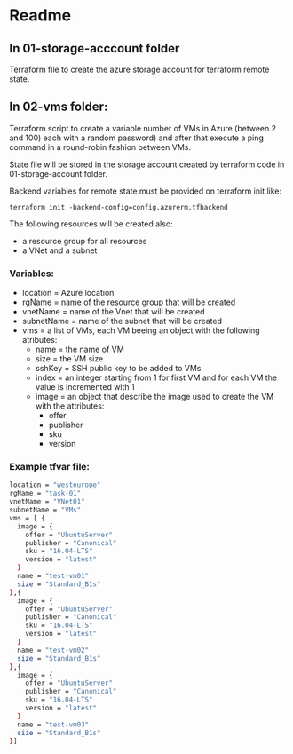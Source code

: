 # Readme

## In 01-storage-acccount folder
Terraform file to create the azure storage account for terraform remote state.

## In 02-vms folder:
Terraform script to create a variable number of VMs in Azure (between 2 and 100) each with a random password) 
and after that execute a ping command in a round-robin fashion between VMs.

State file will be stored in the storage account created by terraform code in 01-storage-account folder.

Backend variables for remote state must be provided on terraform init like:
```
terraform init -backend-config=config.azurerm.tfbackend
```

The following resources will be created also: 
 - a resource group for all resources
 - a VNet and a subnet 

### Variables:
 - location  = Azure location 
 - rgName = name of the resource group that will be created 
 - vnetName = name of the Vnet that will be created
 - subnetName = name of the subnet that will be created
 - vms = a list of VMs, each VM beeing an object with the following atributes:
    - name = the name of VM
    - size = the VM size 
    - sshKey = SSH public key to be added to VMs
    - index = an integer starting from 1 for first VM and for each VM the value is incremented with 1
    - image = an object that describe the image used to create the VM with the attributes:
        - offer
        - publisher
        - sku
        - version

### Example tfvar file:
```bash
location = "westeurope"
rgName = "task-01"
vnetName = "VNet01"
subnetName = "VMs"
vms = [ {
  image = {
    offer = "UbuntuServer"
    publisher = "Canonical"
    sku = "16.04-LTS"
    version = "latest"
  }
  name = "test-vm01"
  size = "Standard_B1s"
},{
  image = {
    offer = "UbuntuServer"
    publisher = "Canonical"
    sku = "16.04-LTS"
    version = "latest"
  }
  name = "test-vm02"
  size = "Standard_B1s"
},{
  image = {
    offer = "UbuntuServer"
    publisher = "Canonical"
    sku = "16.04-LTS"
    version = "latest"
  }
  name = "test-vm03"
  size = "Standard_B1s"
}]
```